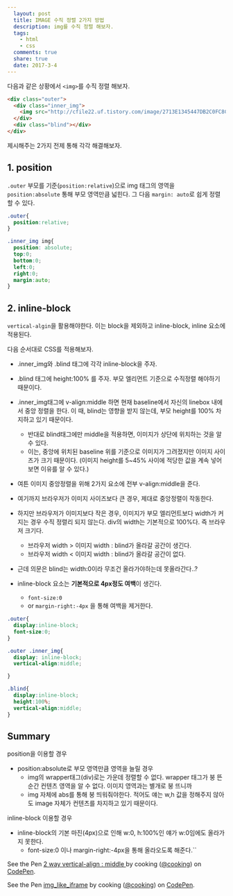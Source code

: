 ```yaml
---
  layout: post
  title: IMAGE 수직 정렬 2가지 방법
  description: img를 수직 정렬 해보자.
  tags:
    - html
    - css
  comments: true
  share: true
  date: 2017-3-4
---
```


다음과 같은 상황에서 `<img>`를 수직 정렬 해보자.

```html
<div class="outer">
  <div class="inner_img">
    <img src="http://cfile22.uf.tistory.com/image/2713E1345447DB2C0FC8CE" alt="" />
  </div>
  <div class="blind"></div>
</div>
```

제시해주는 2가지 전제 통해 각각 해결해보자.

## 1. position

`.outer` 부모를 기준(`position:relative`)으로 img 태그의 영역을 `position:absolute` 통해 부모 영역만큼 넓힌다. 그 다음 `margin: auto`로 쉽게 정렬할 수 있다.

```css
.outer{
  position:relative;
}

.inner_img img{
  position: absolute;
  top:0;
  bottom:0;
  left:0;
  right:0;
  margin:auto;
}
```

## 2. inline-block

`vertical-algin`을 활용해야한다. 이는 block을 제외하고 inline-block, inline 요소에 적용된다.

다음 순서대로 CSS를 적용해보자.

- .inner_img와 .blind 태그에 각각 inline-block을 주자.

- .blind 태그에 height:100% 를 주자. 부모 엘리먼트 기준으로 수직정렬 해야하기 때문이다.

- .inner_img태그에 v-align:middle 하면 현재 baseline에서 자신의 linebox 내에서 중앙 정렬을 한다. 이 때, blind는 영향을 받지 않는데, 부모 height를 100% 차지하고 있기 때문이다.
	- 반대로 blind태그에만 middle을 적용하면, 이미지가 상단에 위치하는 것을 알 수 있다.
	- 이는, 중앙에 위치된 baseline 위를 기준으로 이미지가 그려졌지만 이미지 사이즈가 크기 때문이다. (이미지 height를 5~45% 사이에 적당한 값을 계속 넣어보면 이유를 알 수 있다.)

- 여튼 이미지 중앙정렬을 위해 2가지 요소에 전부 v-align:middle을 준다.

- 여기까지 브라우저가 이미지 사이즈보다 큰 경우, 제대로 중앙정렬이 작동한다.

- 하지만 브라우저가 이미지보다 작은 경우, 이미지가 부모 엘리먼트보다 width가 커지는 경우 수직 정렬리 되지 않는다. div의 width는 기본적으로 100%다. 즉 브라우저 크기다.
	- 브라우저 width > 이미지 width : blind가 올라갈 공간이 생긴다.
	- 브라우저 width < 이미지 width : blind가 올라갈 공간이 없다.

- 근데 의문은 blind는 width:0이라 무조건 올라가야하는데 못올라간다..?
- inline-block 요소는 **기본적으로 4px정도 여백**이 생긴다.
  - `font-size:0`
  - or `margin-right:-4px` 을 통해 여백을 제거한다.

```css
.outer{
  display:inline-block;
  font-size:0;
}

.outer .inner_img{
  display: inline-block;
  vertical-align:middle;

}

.blind{
  display:inline-block;
  height:100%;
  vertical-align:middle;
}
```


## Summary

position을 이용할 경우
- position:absolute로 부모 영역만큼 영역을 늘릴 경우
  - img의 wrapper태그(div)로는 가운데 정렬할 수 없다. wrapper 태그가 붕 뜬 순간 컨텐츠 영역을 알 수 없다. 이미지 영역과는 별개로 붕 뜨니까
  - img 자체에 abs를 통해 붕 띄워줘야한다. 적어도 얘는 w,h 값을 정해주지 않아도 image 자체가 컨텐츠를 차지하고 있기 때문이다.

inline-block 이용할 경우
- inline-block의 기본 마진(4px)으로 인해 w:0, h:100%인 얘가 w:0임에도 올라가지 못한다.
  - font-size:0 이나 margin-right:-4px을 통해 올라오도록 해준다.``


<p data-height="265" data-theme-id="0" data-slug-hash="aJZWGj" data-default-tab="result" data-user="cooking" data-embed-version="2" data-pen-title="2 way vertical-align : middle " class="codepen">See the Pen <a href="http://codepen.io/cooking/pen/aJZWGj/">2 way vertical-align : middle </a> by cooking (<a href="http://codepen.io/cooking">@cooking</a>) on <a href="http://codepen.io">CodePen</a>.</p>
<script async src="https://production-assets.codepen.io/assets/embed/ei.js"></script>


<p data-height="265" data-theme-id="0" data-slug-hash="GWJgLj" data-default-tab="result" data-user="cooking" data-embed-version="2" data-pen-title="img_like_iframe" class="codepen">See the Pen <a href="http://codepen.io/cooking/pen/GWJgLj/">img_like_iframe</a> by cooking (<a href="http://codepen.io/cooking">@cooking</a>) on <a href="http://codepen.io">CodePen</a>.</p>
<script async src="https://production-assets.codepen.io/assets/embed/ei.js"></script>
